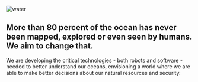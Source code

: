 ![water](https://user-images.githubusercontent.com/123143770/213988525-596330d0-6488-49c7-9076-c9148a5e5825.jpg)

## More than 80 percent of the ocean has never been mapped, explored or even seen by humans. We aim to change that.

We are developing the critical technologies - both robots and software - needed to better understand our oceans, envisioning a world where we are able to make better decisions about our natural resources and security.
